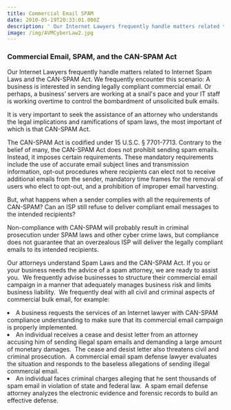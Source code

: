 ```yaml
---
title: Commercial Email SPAM
date: 2010-05-19T20:33:01.000Z
description: ' Our Internet Lawyers frequently handle matters related to Internet Spam Laws and the CAN-SPAM Act. We frequently encounter this scenario: A business is interested in sending legally compliant commercial email.'
image: /img/AVMCyberLaw2.jpg
---
```

### Commercial Email, SPAM, and the CAN-SPAM Act

Our Internet Lawyers frequently handle matters related to Internet Spam Laws and the CAN-SPAM Act. We frequently encounter this scenario: A business is interested in sending legally compliant commercial email. Or perhaps, a business&#8217; servers are working at a snail's pace and your IT staff is working overtime to control the bombardment of unsolicited bulk emails. 

It is very important to seek the assistance of an attorney who understands the legal implications and ramifications of spam laws, the most important of which is that CAN-SPAM Act.

The CAN-SPAM Act is codified under 15 U.S.C. § 7701-7713. Contrary to the belief of many, the CAN-SPAM Act does not prohibit sending spam emails. Instead, it imposes certain requirements. These mandatory requirements include the use of accurate email subject lines and transmission information, opt-out procedures where recipients can elect not to receive additional emails from the sender, mandatory time frames for the removal of users who elect to opt-out, and a prohibition of improper email harvesting.
   

But, what happens when a sender complies with all the requirements of CAN-SPAM? Can an ISP still refuse to deliver compliant email messages to the intended recipients?


Non-compliance with CAN-SPAM will probably result in  criminal prosecution under SPAM laws</a> and other cyber crime laws, but compliance does not guarantee that an overzealous ISP will deliver the legally compliant emails to its intended recipients.


Our attorneys understand Spam Laws and the CAN-SPAM Act. If you or your business needs the advice of a spam attorney, we are ready to assist you.  We frequently advise businesses to structure their commercial email campaign in a manner that adequately manages business risk and limits business liability.  We frequently deal with all civil and criminal aspects of commercial bulk email, for example:
      <li>
        A business requests the services of an Internet lawyer with CAN-SPAM compliance understanding to make sure that its commercial email campaign is properly implemented.
      </li>
      <li>
        An individual receives a cease and desist letter from an attorney accusing him of sending illegal spam emails and demanding a large amount of monetary damages.  The cease and desist letter also threatens civil and criminal prosecution.  A commercial email spam defense lawyer evaluates the situation and responds to the baseless allegations of sending illegal commercial email.
      </li>
      <li>
        An individual faces criminal charges alleging that he sent thousands of spam email in violation of state and federal law.  A spam email defense attorney analyzes the electronic evidence and forensic records to build an effective defense.
      </li>
    </ul>
